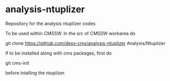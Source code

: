 # analysis-ntuplizer
Repository for the analysis ntuplizer codes

To be used within CMSSW. In the src of CMSSW workarea do

git clone https://github.com/desy-cms/analysis-ntuplizer Analysis/Ntuplizer

If to be installed along with cms packages, first do

git cms-init

before intalling the ntuplizer.
